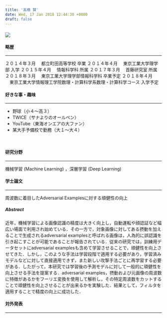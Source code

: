 ```yaml
---
title: '高橋 賢'
date: Wed, 17 Jan 2018 12:44:30 +0000
draft: false
---
```


#### ![](https://www.shudo-lab.org/wp-content/uploads/2018/01/IMG_2557.jpg)

#### 略歴

* * *

２０１４年３月 　都立町田高等学校 卒業 ２０１４年４月 　東京工業大学理学部 入学 ２０１５年４月 　情報科学科 所属 ２０１７年３月 　首藤研究室 所属 ２０１８年３月 　東京工業大学理学部情報科学科 卒業予定 ２０１８年４月 　東京工業大学情報理工学院数理・計算科学系数理・計算科学コース 入学予定  

#### 好きな事・趣味

* * *

*   野球（小４〜高３）
*   TWICE（サナよりのオールペン）
*   YouTube（東海オンエアの大ファン）
*   某大手予備校で勤務（大１〜大４）

 

#### 研究分野

* * *

機械学習 (Machine Learning) ，深層学習 (Deep Learning)  

#### 学士論文

* * *

周波数に着目したAdversarial Examplesに対する頑健性の向上

##### Abstract

近年，機械学習による画像認識の精度は大きく向上し，自動運転や顔認証など幅広い場面で利用され始めている．その一方で，対象画像に対してある摂動を加えることで生成されるadversarial examplesと呼ばれる画像は，人為的に誤認識を引き起こすことが可能であることが報告されている．従来の研究では，訓練用データセットにadversarial examplesも含めて学習させることで，頑健性を向上させてきた．しかし，このような手法は学習段階で適用する必要があり，学習済みモデルなどに対して直接適用できず，また新しい攻撃手法ごとに再学習する必要がある．したがって，本研究では学習後の予測モデルに対して一般的に頑健性を向上させる手法を提案する．adversarial examples，摂動および元画像の周波数に特徴があるかをフーリエ変換を使用して解析し，その特定周波数をカットすることで頑健性を向上させることが出来るかを実験した．結果として，フィルタを適用することで精度の向上に成功した．  

#### 対外発表

* * *